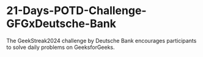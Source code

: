 # 21-Days-POTD-Challenge-GFGxDeutsche-Bank
The GeekStreak2024 challenge by Deutsche Bank encourages participants to solve daily problems on GeeksforGeeks.
